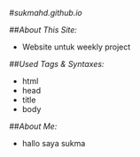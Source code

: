 #_sukmahd.github.io_

##_About This Site:_
* Website untuk weekly project

##_Used Tags & Syntaxes:_
* html
* head
* title
* body

##_About Me:_
* hallo saya sukma
